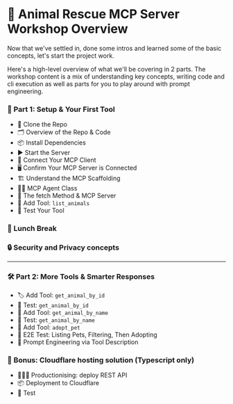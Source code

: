 # 🐾 Animal Rescue MCP Server Workshop Overview

Now that we've settled in, done some intros and learned some of the basic concepts, let's start the project work.

Here's a high-level overview of what we'll be covering in 2 parts. The workshop content is a mix of understanding key concepts, writing code and cli execution as well as parts for you to play around with prompt engineering.

### 🧩 Part 1: Setup & Your First Tool

- 🔁 Clone the Repo
- 🗂️ Overview of the Repo & Code
- 📦 Install Dependencies
- ▶️ Start the Server
- 🔌 Connect Your MCP Client
- 🖥️ Confirm Your MCP Server is Connected
- 🏗️ Understand the MCP Scaffolding
- 👩‍💻 MCP Agent Class
- 📡 The fetch Method & MCP Server
- 🐾 Add Tool: `list_animals`
- 🧪 Test Your Tool

### 🍱 Lunch Break
### 🔒 Security and Privacy concepts

---

### 🛠️ Part 2: More Tools & Smarter Responses

- 🏷️ Add Tool: `get_animal_by_id`
- 🧪 Test: `get_animal_by_id`
- 🐶 Add Tool: `get_animal_by_name`
- 🧪 Test: `get_animal_by_name`
- 🏡 Add Tool: `adopt_pet`
- 🔄 E2E Test: Listing Pets, Filtering, Then Adopting
- 🧠 Prompt Engineering via Tool Description

### 💝 Bonus: Cloudflare hosting solution (Typescript only)

- 🧑🏽‍🎓 Productionising: deploy REST API
- 📦 Deployment to Cloudflare
- 🧪 Test


